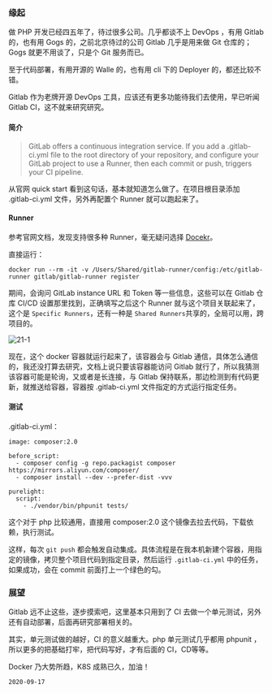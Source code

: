 ### 缘起

做 PHP 开发已经四五年了，待过很多公司。几乎都谈不上 DevOps ，有用 Gitlab 的，也有用 Gogs 的，之前北京待过的公司 Gitlab 几乎是用来做 Git 仓库的；Gogs 就更不用谈了，只是个 Git 服务而已。

至于代码部署，有用开源的 Walle 的，也有用 cli 下的 Deployer 的，都还比较不错。

Gitlab 作为老牌开源 DevOps 工具，应该还有更多功能待我们去使用，早已听闻 Gitlab CI，这不就来研究研究。

#### 简介

> GitLab offers a continuous integration service. If you
> add a .gitlab-ci.yml file to the root directory of your repository,
> and configure your GitLab project to use a Runner, then each commit or
> push, triggers your CI pipeline.

从官网 quick start 看到这句话，基本就知道怎么做了。在项目根目录添加 .gitlab-ci.yml 文件，另外再配置个 Runner 就可以跑起来了。

#### Runner

参考官网文档，发现支持很多种 Runner，毫无疑问选择 [Docekr](https://docs.gitlab.com/runner/register/#docker)。

直接运行：

```docker run --rm -it -v /Users/Shared/gitlab-runner/config:/etc/gitlab-runner gitlab/gitlab-runner register```

期间，会询问 GitLab instance URL 和 Token 等一些信息，这些可以在 Gitlab 仓库 CI/CD 设置那里找到，正确填写之后这个 Runner 就与这个项目关联起来了，这个是 ```Specific Runners```，还有一种是 ```Shared Runners```共享的，全局可以用，跨项目的。

![21-1](images/21-1.png)

现在，这个 docker 容器就运行起来了，该容器会与 Gitlab 通信，具体怎么通信的，我还没打算去研究，文档上说只要该容器能访问 Gitlab 就行了，所以我猜测该容器可能是轮询，又或者是长连接，与 Gitlab 保持联系，那边检测到有代码更新，就推送给容器，容器按 .gitlab-ci.yml 文件指定的方式运行指定任务。

#### 测试

.gitlab-ci.yml：

```shell
image: composer:2.0

before_script:
  - composer config -g repo.packagist composer https://mirrors.aliyun.com/composer/
  - composer install --dev --prefer-dist -vvv

purelight:
  script:
    - ./vendor/bin/phpunit tests/
```

这个对于 php 比较通用，直接用 composer:2.0 这个镜像去拉去代码，下载依赖，执行测试。

这样，每次 ```git push``` 都会触发自动集成。具体流程是在我本机新建个容器，用指定的镜像，拷贝整个项目代码到指定目录，然后运行 ```.gitlab-ci.yml``` 中的任务，如果成功，会在 commit 前面打上一个绿色的勾。

### 展望

Gitlab 远不止这些，逐步摸索吧，这里基本只用到了 CI 去做一个单元测试，另外还有自动部署，后面再研究部署相关的。

其实，单元测试做的越好，CI 的意义越重大。php 单元测试几乎都用 phpunit ，所以更多的把基础打牢，把代码写好，才有后面的 CI，CD等等。

Docker 乃大势所趋，K8S 成熟已久，加油！



```2020-09-17```

